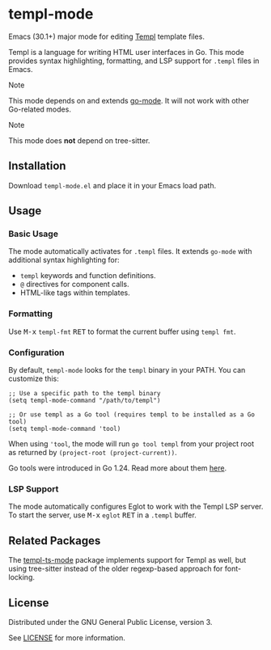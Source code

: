 # templ-mode

Emacs (30.1+) major mode for editing [Templ](https://templ.guide/) template files.

Templ is a language for writing HTML user interfaces in Go. This mode provides syntax highlighting, formatting, and LSP support for `.templ` files in Emacs.

> [!NOTE]
> This mode depends on and extends [go-mode](https://github.com/dominikh/go-mode.el). It will not work with other Go-related modes.

> [!NOTE]
> This mode does **not** depend on tree-sitter.

## Installation

Download `templ-mode.el` and place it in your Emacs load path.

## Usage

### Basic Usage

The mode automatically activates for `.templ` files. It extends `go-mode` with additional syntax highlighting for:

- `templ` keywords and function definitions.
- `@` directives for component calls.
- HTML-like tags within templates.

### Formatting

Use <kbd>M-x</kbd> `templ-fmt` <kbd>RET</kbd> to format the current buffer using `templ fmt`.

### Configuration

By default, `templ-mode` looks for the `templ` binary in your PATH. You can customize this:

```elisp
;; Use a specific path to the templ binary
(setq templ-mode-command "/path/to/templ")

;; Or use templ as a Go tool (requires templ to be installed as a Go tool)
(setq templ-mode-command 'tool)
```

When using `'tool`, the mode will run `go tool templ` from your project root as returned by `(project-root (project-current))`.

Go tools were introduced in Go 1.24. Read more about them [here](https://tip.golang.org/doc/go1.24#tools).

### LSP Support

The mode automatically configures Eglot to work with the Templ LSP server. To start the server, use <kbd>M-x</kbd> `eglot` <kbd>RET</kbd> in a `.templ` buffer.

## Related Packages

The [templ-ts-mode](https://github.com/danderson/templ-ts-mode) package implements support for Templ as well, but using tree-sitter instead of the older regexp-based approach for font-locking.

## License

Distributed under the GNU General Public License, version 3.

See [LICENSE](LICENSE) for more information.
